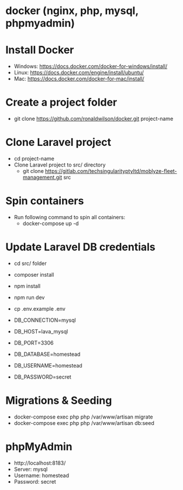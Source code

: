 # docker (nginx, php, mysql, phpmyadmin)

# Install Docker

- Windows: https://docs.docker.com/docker-for-windows/install/
- Linux: https://docs.docker.com/engine/install/ubuntu/
- Mac: https://docs.docker.com/docker-for-mac/install/

# Create a project folder

- git clone https://github.com/ronaldwilson/docker.git project-name

# Clone Laravel project

- cd project-name
- Clone Laravel project to src/ directory
  - git clone https://gitlab.com/techsingularityptyltd/moblyze-fleet-management.git src

# Spin containers

- Run following command to spin all containers:
  - docker-compose up -d

# Update Laravel DB credentials

- cd src/ folder
- composer install
- npm install
- npm run dev
- cp .env.example .env

- DB_CONNECTION=mysql
- DB_HOST=lava_mysql
- DB_PORT=3306
- DB_DATABASE=homestead
- DB_USERNAME=homestead
- DB_PASSWORD=secret

# Migrations & Seeding

- docker-compose exec php php /var/www/artisan migrate
- docker-compose exec php php /var/www/artisan db:seed

# phpMyAdmin

- http://localhost:8183/
- Server: mysql
- Username: homestead
- Password: secret
